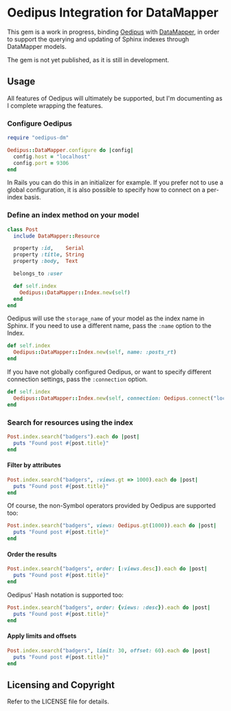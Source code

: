 # Oedipus Integration for DataMapper

This gem is a work in progress, binding [Oedipus](https://github.com/d11wtq/oedipus)
with [DataMapper](https://github.com/datamapper/dm-core), in order to support
the querying and updating of Sphinx indexes through DataMapper models.

The gem is not yet published, as it is still in development.

## Usage

All features of Oedipus will ultimately be supported, but I'm documenting as
I complete wrapping the features.

### Configure Oedipus

``` ruby
require "oedipus-dm"

Oedipus::DataMapper.configure do |config|
  config.host = "localhost"
  config.port = 9306
end
```

In Rails you can do this in an initializer for example.  If you prefer not to use
a global configuration, it is also possible to specify how to connect on a
per-index basis.

### Define an index method on your model

``` ruby
class Post
  include DataMapper::Resource

  property :id,    Serial
  property :title, String
  property :body,  Text

  belongs_to :user

  def self.index
    Oedipus::DataMapper::Index.new(self)
  end
end
```

Oedipus will use the `storage_name` of your model as the index name in Sphinx. If
you need to use a different name, pass the `:name` option to the Index.

``` ruby
def self.index
  Oedipus::DataMapper::Index.new(self, name: :posts_rt)
end
```

If you have not globally configured Oedipus, or want to specify different connection
settings, pass the `:connection` option.

``` ruby
def self.index
  Oedipus::DataMapper::Index.new(self, connection: Oedipus.connect("localhost:9306"))
end
```

### Search for resources using the index

``` ruby
Post.index.search("badgers").each do |post|
  puts "Found post #{post.title}"
end
```

#### Filter by attributes

``` ruby
Post.index.search("badgers", :views.gt => 1000).each do |post|
  puts "Found post #{post.title}"
end
```

Of course, the non-Symbol operators provided by Oedipus are supported too:

``` ruby
Post.index.search("badgers", views: Oedipus.gt(1000)).each do |post|
  puts "Found post #{post.title}"
end
```

#### Order the results

``` ruby
Post.index.search("badgers", order: [:views.desc]).each do |post|
  puts "Found post #{post.title}"
end
```

Oedipus' Hash notation is supported too:

``` ruby
Post.index.search("badgers", order: {views: :desc}).each do |post|
  puts "Found post #{post.title}"
end
```

#### Apply limits and offsets

``` ruby
Post.index.search("badgers", limit: 30, offset: 60).each do |post|
  puts "Found post #{post.title}"
end
```

## Licensing and Copyright

Refer to the LICENSE file for details.
